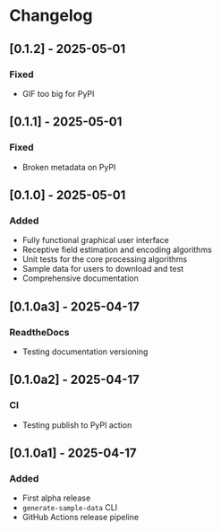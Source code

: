 # Changelog

## [0.1.2] - 2025-05-01
### Fixed
- GIF too big for PyPI

## [0.1.1] - 2025-05-01
### Fixed
- Broken metadata on PyPI

## [0.1.0] - 2025-05-01
### Added
- Fully functional graphical user interface
- Receptive field estimation and encoding algorithms
- Unit tests for the core processing algorithms
- Sample data for users to download and test
- Comprehensive documentation

## [0.1.0a3] - 2025-04-17
### ReadtheDocs
- Testing documentation versioning

## [0.1.0a2] - 2025-04-17
### CI
- Testing publish to PyPI action

## [0.1.0a1] - 2025-04-17
### Added
- First alpha release
- `generate-sample-data` CLI
- GitHub Actions release pipeline
